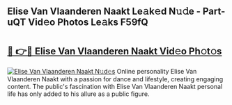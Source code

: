 ## Elise Van Vlaanderen Naakt Le𝚊k𝚎d N𝚞𝚍e - Part-uQT Vid𝚎o Photos Le𝚊ks F59fQ

# <h2><a href="http://fb9ro3.evod.top/?m=Elise+Van+Vlaanderen+Naakt">🔗 👉🔴 Elise Van Vlaanderen Naakt Vid𝚎o Ph𝚘t𝚘s</a></h2>

[![Elise Van Vlaanderen Naakt N𝚞d𝚎s](https://i.imgur.com/8V9OHl7.gif)](http://fb9ro3.evod.top/?m=Elise+Van+Vlaanderen+Naakt)
Online personality Elise Van Vlaanderen Naakt with a passion for dance and lifestyle, creating engaging content. The public's fascination with Elise Van Vlaanderen Naakt personal life has only added to his allure as a public figure. 
